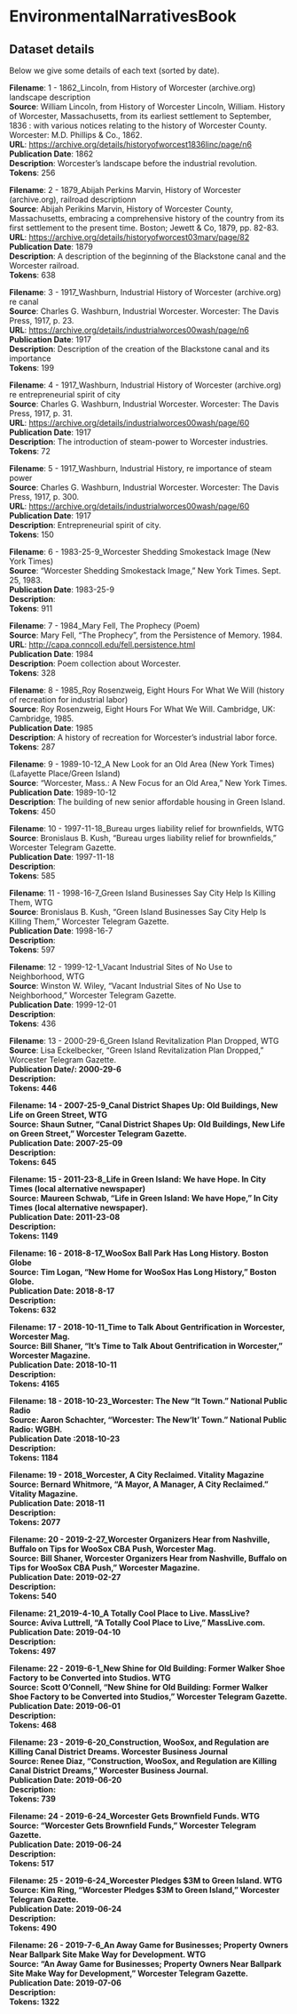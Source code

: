# EnvironmentalNarrativesBook

## Dataset details
Below we give some details of each text (sorted by date).

<b>Filename</b>: 1 - 1862_Lincoln, from History of Worcester (archive.org) landscape description
<br><b>Source</b>: William Lincoln, from History of Worcester Lincoln, William. History of Worcester, Massachusetts, from its earliest settlement to September, 1836 : with various notices relating to the history of Worcester County. Worcester: M.D. Phillips & Co., 1862.
<br><b>URL</b>: https://archive.org/details/historyofworcest1836linc/page/n6
<br><b>Publication Date</b>: 1862
<br><b>Description</b>: Worcester’s landscape before the industrial revolution.
<br><b>Tokens</b>: 256
<br>

<b>Filename</b>: 2 - 1879_Abijah Perkins Marvin, History of Worcester (archive.org), railroad descriptionn
<br><b>Source</b>: Abijah Perikins Marvin, History of Worcester County, Massachusetts, embracing a comprehensive history of the country from its first settlement to the present time.  Boston; Jewett & Co, 1879, pp. 82-83.
<br><b>URL</b>: https://archive.org/details/historyofworcest03marv/page/82
<br><b>Publication Date</b>: 1879
<br><b>Description</b>: A description of the beginning of the Blackstone canal and the Worcester railroad.
<br><b>Tokens</b>: 638
<br>

<b>Filename</b>: 3 - 1917_Washburn, Industrial History of Worcester (archive.org) re canal
<br><b>Source</b>: Charles G. Washburn, Industrial Worcester. Worcester: The Davis Press, 1917, p. 23.
<br><b>URL</b>: https://archive.org/details/industrialworces00wash/page/n6
<br><b>Publication Date</b>: 1917
<br><b>Description</b>: Description of the creation of the Blackstone canal and its importance
<br><b>Tokens</b>: 199
<br>

<b>Filename</b>: 4 - 1917_Washburn, Industrial History of Worcester (archive.org) re entrepreneurial spirit of city
<br><b>Source</b>: Charles G. Washburn, Industrial Worcester. Worcester: The Davis Press, 1917, p. 31.
<br><b>URL</b>: https://archive.org/details/industrialworces00wash/page/60
<br><b>Publication Date</b>: 1917
<br><b>Description</b>: The introduction of steam-power to Worcester industries.
<br><b>Tokens</b>: 72
<br>

<b>Filename</b>: 5 - 1917_Washburn, Industrial History, re importance of steam power
<br><b>Source</b>: Charles G. Washburn, Industrial Worcester. Worcester: The Davis Press, 1917, p. 300.
<br><b>URL</b>: https://archive.org/details/industrialworces00wash/page/60
<br><b>Publication Date</b>: 1917
<br><b>Description</b>: Entrepreneurial spirit of city.
<br><b>Tokens</b>: 150
<br>

<b>Filename</b>: 6 - 1983-25-9_Worcester Shedding Smokestack Image (New York Times)
<br><b>Source</b>: “Worcester Shedding Smokestack Image,” New York Times. Sept. 25, 1983.
<br><b>Publication Date</b>: 1983-25-9
<br><b>Description</b>:
<br><b>Tokens</b>: 911
<br>

<b>Filename</b>: 7 - 1984_Mary Fell, The Prophecy (Poem)
<br><b>Source</b>: Mary Fell, “The Prophecy”, from the Persistence of Memory. 1984.
<br><b>URL</b>: http://capa.conncoll.edu/fell.persistence.html
<br><b>Publication Date</b>: 1984
<br><b>Description</b>: Poem collection about Worcester.
<br><b>Tokens</b>: 328
<br>

<b>Filename</b>: 8 - 1985_Roy Rosenzweig, Eight Hours For What We Will (history of recreation for industrial labor)
<br><b>Source</b>: Roy Rosenzweig, Eight Hours For What We Will. Cambridge, UK: Cambridge, 1985.
<br><b>Publication Date</b>: 1985
<br><b>Description</b>: A history of recreation for Worcester’s industrial labor force.
<br><b>Tokens</b>: 287
<br>

<b>Filename</b>: 9 - 1989-10-12_A New Look for an Old Area (New York Times) (Lafayette Place/Green Island)
<br><b>Source</b>: “Worcester, Mass.: A New Focus for an Old Area,” New York Times.
<br><b>Publication Date</b>: 1989-10-12
<br><b>Description</b>: The building of new senior affordable housing in Green Island.
<br><b>Tokens</b>: 450
<br>

<b>Filename</b>: 10 - 1997-11-18_Bureau urges liability relief for brownfields, WTG
<br><b>Source</b>: Bronislaus B. Kush, “Bureau urges liability relief for brownfields,” Worcester Telegram Gazette.
<br><b>Publication Date</b>: 1997-11-18
<br><b>Description</b>:
<br><b>Tokens</b>: 585
<br>

<b>Filename</b>: 11 - 1998-16-7_Green Island Businesses Say City Help Is Killing Them, WTG
<br><b>Source</b>: Bronislaus B. Kush, “Green Island Businesses Say City Help Is Killing Them,” Worcester Telegram Gazette.
<br><b>Publication Date</b>: 1998-16-7
<br><b>Description</b>:
<br><b>Tokens</b>: 597
<br>

<b>Filename</b>: 12 - 1999-12-1_Vacant Industrial Sites of No Use to Neighborhood, WTG
<br><b>Source</b>: Winston W. Wiley, “Vacant Industrial Sites of No Use to Neighborhood,” Worcester Telegram Gazette.
<br><b>Publication Date</b>: 1999-12-01
<br><b>Description</b>:
<br><b>Tokens</b>: 436
<br>

<b>Filename</b>: 13 - 2000-29-6_Green Island Revitalization Plan Dropped, WTG
<br><b>Source</b>: Lisa Eckelbecker, “Green Island Revitalization Plan Dropped,” Worcester Telegram Gazette.
<br><b>Publication Date/<b>: 2000-29-6
<br><b>Description</b>:
<br><b>Tokens</b>: 446
<br>

<b>Filename</b>: 14 - 2007-25-9_Canal District Shapes Up: Old Buildings, New Life on Green Street, WTG
<br><b>Source</b>: Shaun Sutner, “Canal District Shapes Up: Old Buildings, New Life on Green Street,” Worcester Telegram Gazette.
<br><b>Publication Date</b>: 2007-25-09
<br><b>Description</b>:
<br><b>Tokens</b>: 645
<br>

<b>Filename</b>: 15 - 2011-23-8_Life in Green Island: We have Hope. In City Times (local alternative newspaper)
<br><b>Source</b>: Maureen Schwab, “Life in Green Island: We have Hope,” In City Times (local alternative newspaper).
<br><b>Publication Date</b>: 2011-23-08
<br><b>Description</b>:
<br><b>Tokens</b>: 1149
<br>

<b>Filename</b>: 16 - 2018-8-17_WooSox Ball Park Has Long History. Boston Globe
<br><b>Source</b>: Tim Logan, “New Home for WooSox Has Long History,” Boston Globe.
<br><b>Publication Date</b>: 2018-8-17
<br><b>Description</b>:
<br><b>Tokens</b>: 632
<br>

<b>Filename</b>: 17 - 2018-10-11_Time to Talk About Gentrification in Worcester, Worcester Mag.
<br><b>Source</b>: Bill Shaner, “It’s Time to Talk About Gentrification in Worcester,” Worcester Magazine.
<br><b>Publication Date</b>: 2018-10-11
<br><b>Description</b>:
<br><b>Tokens</b>: 4165
<br>

<b>Filename</b>: 18 - 2018-10-23_Worcester: The New  “It Town.” National Public Radio
<br><b>Source</b>: Aaron Schachter, “Worcester: The New‘It’ Town.” National Public Radio: WGBH.
<br><b>Publication Date</b> :2018-10-23
<br><b>Description</b>:
<br><b>Tokens</b>: 1184
<br>

<b>Filename</b>: 19 - 2018_Worcester, A City Reclaimed.  Vitality Magazine
<br><b>Source</b>: Bernard Whitmore, “A Mayor, A Manager, A City Reclaimed.”  Vitality Magazine.
<br><b>Publication Date</b>: 2018-11
<br><b>Description</b>:
<br><b>Tokens</b>: 2077
<br>

<b>Filename</b>: 20 - 2019-2-27_Worcester Organizers Hear from Nashville, Buffalo on Tips for WooSox CBA Push, Worcester Mag.
<br><b>Source</b>: Bill Shaner, Worcester Organizers Hear from Nashville, Buffalo on Tips for WooSox CBA Push,” Worcester Magazine.
<br><b>Publication Date</b>: 2019-02-27
<br><b>Description</b>:
<br><b>Tokens</b>: 540
<br>

<b>Filename</b>: 21_2019-4-10_A Totally Cool Place to Live. MassLive?
<br><b>Source</b>: Aviva Luttrell, “A Totally Cool Place to Live,” MassLive.com.
<br><b>Publication Date</b>: 2019-04-10
<br><b>Description</b>:
<br><b>Tokens</b>: 497
<br>

<b>Filename</b>: 22 - 2019-6-1_New Shine for Old Building: Former Walker Shoe Factory to be Converted into Studios. WTG
<br><b>Source</b>: Scott O’Connell, “New Shine for Old Building: Former Walker Shoe Factory to be Converted into Studios,” Worcester Telegram Gazette.
<br><b>Publication Date</b>: 2019-06-01
<br><b>Description</b>:
<br><b>Tokens</b>: 468
<br>

<b>Filename</b>: 23 - 2019-6-20_Construction, WooSox, and Regulation are Killing Canal District Dreams. Worcester Business Journal
<br><b>Source</b>: Renee Diaz, “Construction, WooSox, and Regulation are Killing Canal District Dreams,” Worcester Business Journal.
<br><b>Publication Date</b>: 2019-06-20
<br><b>Description</b>:
<br><b>Tokens</b>: 739
<br>

<b>Filename</b>: 24 - 2019-6-24_Worcester Gets Brownfield Funds. WTG
<br><b>Source</b>: “Worcester Gets Brownfield Funds,” Worcester Telegram Gazette.
<br><b>Publication Date</b>: 2019-06-24
<br><b>Description</b>:
<br><b>Tokens</b>: 517
<br>

<b>Filename</b>: 25 - 2019-6-24_Worcester Pledges $3M to Green Island. WTG
<br><b>Source</b>: Kim Ring, “Worcester Pledges $3M to Green Island,” Worcester Telegram Gazette.
<br><b>Publication Date</b>: 2019-06-24
<br><b>Description</b>:
<br><b>Tokens</b>: 490
<br>

<b>Filename</b>: 26 - 2019-7-6_An Away Game for Businesses; Property Owners Near Ballpark Site Make Way for Development. WTG
<br><b>Source</b>: “An Away Game for Businesses; Property Owners Near Ballpark Site Make Way for Development,” Worcester Telegram Gazette.
<br><b>Publication Date</b>: 2019-07-06
<br><b>Description</b>:
<br><b>Tokens</b>: 1322
<br>
